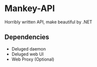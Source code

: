 # Mankey-API
Horribly written API, make beautiful by .NET

## Dependencies

* Deluged daemon
* Deluged web UI
* Web Proxy (Optional)
